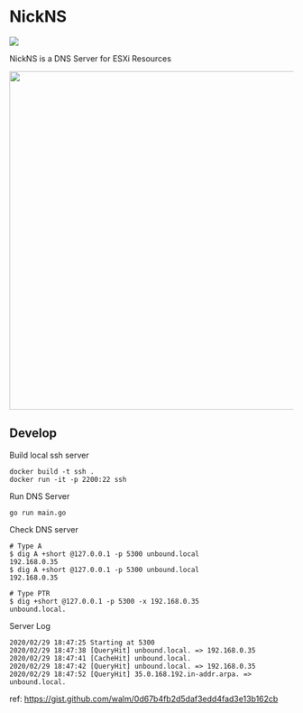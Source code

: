 # NickNS

![](https://github.com/cdsl-research/nickns/workflows/build/badge.svg)

NickNS is a DNS Server for ESXi Resources

<img src="https://raw.githubusercontent.com/cdsl-research/nickns/master/overview.png" width=600>

## Develop

Build local ssh server

```
docker build -t ssh .
docker run -it -p 2200:22 ssh
```

Run DNS Server

```
go run main.go
```

Check DNS server

```
# Type A
$ dig A +short @127.0.0.1 -p 5300 unbound.local
192.168.0.35
$ dig A +short @127.0.0.1 -p 5300 unbound.local
192.168.0.35

# Type PTR
$ dig +short @127.0.0.1 -p 5300 -x 192.168.0.35
unbound.local.
```

Server Log

```
2020/02/29 18:47:25 Starting at 5300
2020/02/29 18:47:38 [QueryHit] unbound.local. => 192.168.0.35
2020/02/29 18:47:41 [CacheHit] unbound.local.
2020/02/29 18:47:42 [QueryHit] unbound.local. => 192.168.0.35
2020/02/29 18:47:52 [QueryHit] 35.0.168.192.in-addr.arpa. => unbound.local.
```

ref: https://gist.github.com/walm/0d67b4fb2d5daf3edd4fad3e13b162cb
